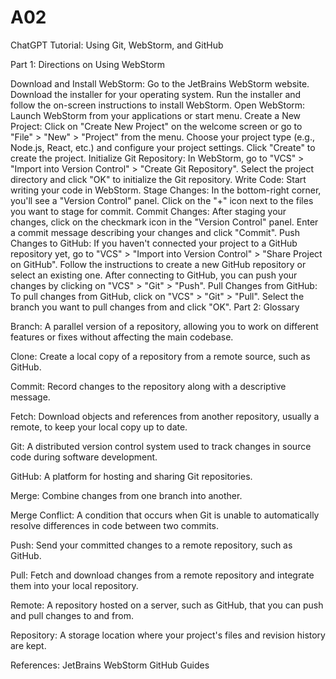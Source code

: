 # A02

ChatGPT
Tutorial: Using Git, WebStorm, and GitHub

Part 1: Directions on Using WebStorm

Download and Install WebStorm:
Go to the JetBrains WebStorm website.
Download the installer for your operating system.
Run the installer and follow the on-screen instructions to install WebStorm.
Open WebStorm:
Launch WebStorm from your applications or start menu.
Create a New Project:
Click on "Create New Project" on the welcome screen or go to "File" > "New" > "Project" from the menu.
Choose your project type (e.g., Node.js, React, etc.) and configure your project settings.
Click "Create" to create the project.
Initialize Git Repository:
In WebStorm, go to "VCS" > "Import into Version Control" > "Create Git Repository".
Select the project directory and click "OK" to initialize the Git repository.
Write Code:
Start writing your code in WebStorm.
Stage Changes:
In the bottom-right corner, you'll see a "Version Control" panel.
Click on the "+" icon next to the files you want to stage for commit.
Commit Changes:
After staging your changes, click on the checkmark icon in the "Version Control" panel.
Enter a commit message describing your changes and click "Commit".
Push Changes to GitHub:
If you haven't connected your project to a GitHub repository yet, go to "VCS" > "Import into Version Control" > "Share Project on GitHub".
Follow the instructions to create a new GitHub repository or select an existing one.
After connecting to GitHub, you can push your changes by clicking on "VCS" > "Git" > "Push".
Pull Changes from GitHub:
To pull changes from GitHub, click on "VCS" > "Git" > "Pull".
Select the branch you want to pull changes from and click "OK".
Part 2: Glossary

Branch: A parallel version of a repository, allowing you to work on different features or fixes without affecting the main codebase.

Clone: Create a local copy of a repository from a remote source, such as GitHub.

Commit: Record changes to the repository along with a descriptive message.

Fetch: Download objects and references from another repository, usually a remote, to keep your local copy up to date.

Git: A distributed version control system used to track changes in source code during software development.

GitHub: A platform for hosting and sharing Git repositories.

Merge: Combine changes from one branch into another.

Merge Conflict: A condition that occurs when Git is unable to automatically resolve differences in code between two commits.

Push: Send your committed changes to a remote repository, such as GitHub.

Pull: Fetch and download changes from a remote repository and integrate them into your local repository.

Remote: A repository hosted on a server, such as GitHub, that you can push and pull changes to and from.

Repository: A storage location where your project's files and revision history are kept.

References: JetBrains WebStorm GitHub Guides
